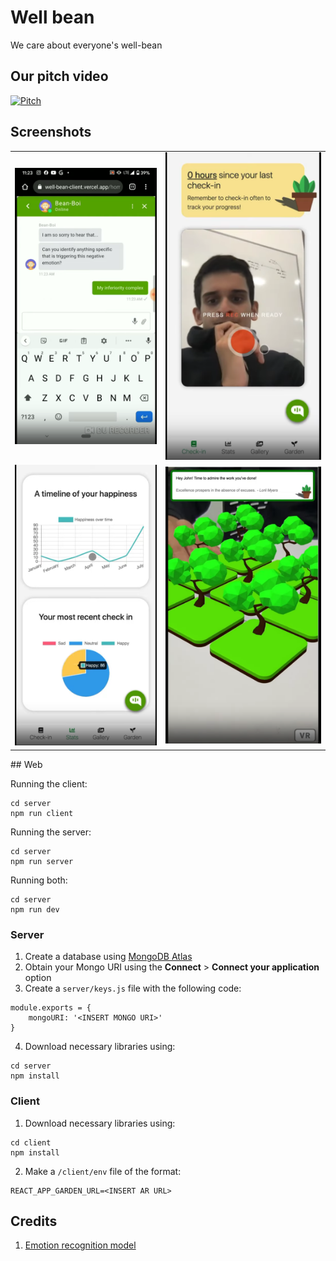 # Well bean

We care about everyone's well-bean

## Our pitch video

[![Pitch](https://img.youtube.com/vi/Pvnv2umzIcg/0.jpg)](https://www.youtube.com/watch?v=Pvnv2umzIcg)

## Screenshots

<table>
  <tr>
    <td> <img src="readme-imgs/chatbot.png"  alt="1"  ></td>
    <td><img src="readme-imgs/check in.png" alt="2"></td>
   </tr> 
   <tr>
    <td> <img src="readme-imgs/stats.png"  alt="1"  ></td>
    <td><img src="readme-imgs/garden2.png" alt="2" ></td>
  </tr>
</table>
## Web

Running the client:

```
cd server
npm run client
```

Running the server:

```
cd server
npm run server
```

Running both:

```
cd server
npm run dev
```

### Server

1. Create a database using [MongoDB Atlas](https://www.mongodb.com/cloud/atlas)
2. Obtain your Mongo URI using the **Connect** > **Connect your application** option
3. Create a `server/keys.js` file with the following code:

```
module.exports = {
    mongoURI: '<INSERT MONGO URI>'
}
```

4. Download necessary libraries using:

```
cd server
npm install
```

### Client

1. Download necessary libraries using:

```
cd client
npm install
```

2. Make a `/client/env` file of the format:

```
REACT_APP_GARDEN_URL=<INSERT AR URL>
```

## Credits

1. [Emotion recognition model](https://github.com/vjgpt/Face-and-Emotion-Recognition)
